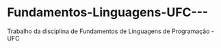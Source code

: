 # Fundamentos-Linguagens-UFC---
Trabalho da disciplina de Fundamentos de Linguagens de Programação - UFC
